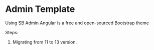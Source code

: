 # Admin Template

Using SB Admin Angular is a free and open-sourced Bootstrap theme

Steps:
 1) Migrating from 11 to 13 version.
